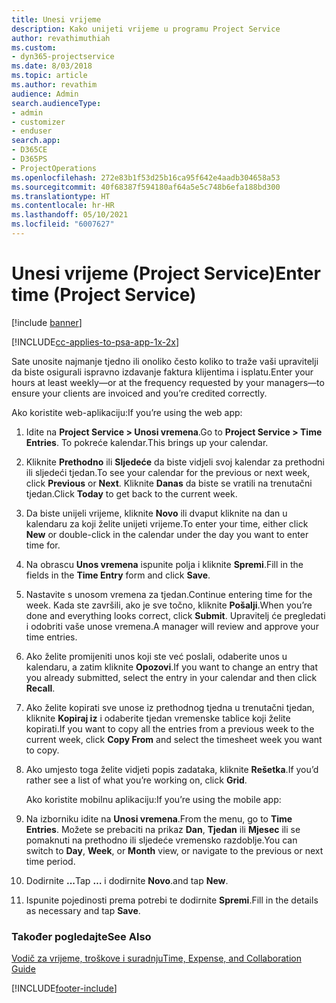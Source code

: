 ```yaml
---
title: Unesi vrijeme
description: Kako unijeti vrijeme u programu Project Service
author: revathimuthiah
ms.custom:
- dyn365-projectservice
ms.date: 8/03/2018
ms.topic: article
ms.author: revathim
audience: Admin
search.audienceType:
- admin
- customizer
- enduser
search.app:
- D365CE
- D365PS
- ProjectOperations
ms.openlocfilehash: 272e83b1f53d25b16ca95f642e4aadb304658a53
ms.sourcegitcommit: 40f68387f594180af64a5e5c748b6efa188bd300
ms.translationtype: HT
ms.contentlocale: hr-HR
ms.lasthandoff: 05/10/2021
ms.locfileid: "6007627"
---
```

# <a name="enter-time-project-service"></a><span data-ttu-id="1e88b-103">Unesi vrijeme (Project Service)</span><span class="sxs-lookup"><span data-stu-id="1e88b-103">Enter time (Project Service)</span></span>

[!include [banner](../includes/psa-now-project-operations.md)]

[!INCLUDE[cc-applies-to-psa-app-1x-2x](../includes/cc-applies-to-psa-app-1x-2x.md)]

<span data-ttu-id="1e88b-104">Sate unosite najmanje tjedno ili onoliko često koliko to traže vaši upravitelji da biste osigurali ispravno izdavanje faktura klijentima i isplatu.</span><span class="sxs-lookup"><span data-stu-id="1e88b-104">Enter your hours at least weekly—or at the frequency requested by your managers—to ensure your clients are invoiced and you’re credited correctly.</span></span>  
  
 <span data-ttu-id="1e88b-105">Ako koristite web-aplikaciju:</span><span class="sxs-lookup"><span data-stu-id="1e88b-105">If you’re using the web app:</span></span>  
  
1. <span data-ttu-id="1e88b-106">Idite na **Project Service > Unosi vremena**.</span><span class="sxs-lookup"><span data-stu-id="1e88b-106">Go to **Project Service > Time Entries**.</span></span> <span data-ttu-id="1e88b-107">To pokreće kalendar.</span><span class="sxs-lookup"><span data-stu-id="1e88b-107">This brings up your calendar.</span></span>  
  
2. <span data-ttu-id="1e88b-108">Kliknite **Prethodno** ili **Sljedeće** da biste vidjeli svoj kalendar za prethodni ili sljedeći tjedan.</span><span class="sxs-lookup"><span data-stu-id="1e88b-108">To see your calendar for the previous or next week, click **Previous** or **Next**.</span></span> <span data-ttu-id="1e88b-109">Kliknite **Danas** da biste se vratili na trenutačni tjedan.</span><span class="sxs-lookup"><span data-stu-id="1e88b-109">Click **Today** to get back to the current week.</span></span>  
  
3. <span data-ttu-id="1e88b-110">Da biste unijeli vrijeme, kliknite **Novo** ili dvaput kliknite na dan u kalendaru za koji želite unijeti vrijeme.</span><span class="sxs-lookup"><span data-stu-id="1e88b-110">To enter your time, either click **New** or double-click in the calendar under the day you want to enter time for.</span></span>  
  
4. <span data-ttu-id="1e88b-111">Na obrascu **Unos vremena** ispunite polja i kliknite **Spremi**.</span><span class="sxs-lookup"><span data-stu-id="1e88b-111">Fill in the fields in the **Time Entry** form and click **Save**.</span></span>  
  
5. <span data-ttu-id="1e88b-112">Nastavite s unosom vremena za tjedan.</span><span class="sxs-lookup"><span data-stu-id="1e88b-112">Continue entering time for the week.</span></span> <span data-ttu-id="1e88b-113">Kada ste završili, ako je sve točno, kliknite **Pošalji**.</span><span class="sxs-lookup"><span data-stu-id="1e88b-113">When you’re done and everything looks correct, click **Submit**.</span></span> <span data-ttu-id="1e88b-114">Upravitelj će pregledati i odobriti vaše unose vremena.</span><span class="sxs-lookup"><span data-stu-id="1e88b-114">A manager will review and approve your time entries.</span></span>  
  
6. <span data-ttu-id="1e88b-115">Ako želite promijeniti unos koji ste već poslali, odaberite unos u kalendaru, a zatim kliknite **Opozovi**.</span><span class="sxs-lookup"><span data-stu-id="1e88b-115">If you want to change an entry that you already submitted, select the entry in your calendar and then click **Recall**.</span></span>  
  
7. <span data-ttu-id="1e88b-116">Ako želite kopirati sve unose iz prethodnog tjedna u trenutačni tjedan, kliknite **Kopiraj iz** i odaberite tjedan vremenske tablice koji želite kopirati.</span><span class="sxs-lookup"><span data-stu-id="1e88b-116">If you want to copy all the entries from a previous week to the current week, click **Copy From** and select the timesheet week you want to copy.</span></span>  
  
8. <span data-ttu-id="1e88b-117">Ako umjesto toga želite vidjeti popis zadataka, kliknite **Rešetka**.</span><span class="sxs-lookup"><span data-stu-id="1e88b-117">If you’d rather see a list of what you’re working on, click **Grid**.</span></span>  
  
   <span data-ttu-id="1e88b-118">Ako koristite mobilnu aplikaciju:</span><span class="sxs-lookup"><span data-stu-id="1e88b-118">If you’re using the mobile app:</span></span>  
  
9. <span data-ttu-id="1e88b-119">Na izborniku idite na **Unosi vremena**.</span><span class="sxs-lookup"><span data-stu-id="1e88b-119">From the menu, go to **Time Entries**.</span></span>     <span data-ttu-id="1e88b-120">Možete se prebaciti na prikaz **Dan**, **Tjedan** ili **Mjesec** ili se pomaknuti na prethodno ili sljedeće vremensko razdoblje.</span><span class="sxs-lookup"><span data-stu-id="1e88b-120">You can switch to **Day**, **Week**, or **Month** view, or navigate to the previous or next time period.</span></span>  
  
10. <span data-ttu-id="1e88b-121">Dodirnite **...**</span><span class="sxs-lookup"><span data-stu-id="1e88b-121">Tap **…**</span></span> <span data-ttu-id="1e88b-122">i dodirnite **Novo**.</span><span class="sxs-lookup"><span data-stu-id="1e88b-122">and tap **New**.</span></span>  
  
11. <span data-ttu-id="1e88b-123">Ispunite pojedinosti prema potrebi te dodirnite **Spremi**.</span><span class="sxs-lookup"><span data-stu-id="1e88b-123">Fill in the details as necessary and tap **Save**.</span></span>  
  
### <a name="see-also"></a><span data-ttu-id="1e88b-124">Također pogledajte</span><span class="sxs-lookup"><span data-stu-id="1e88b-124">See Also</span></span>  
 [<span data-ttu-id="1e88b-125">Vodič za vrijeme, troškove i suradnju</span><span class="sxs-lookup"><span data-stu-id="1e88b-125">Time, Expense, and Collaboration Guide</span></span>](../psa/time-expense-collaboration-guide.md)


[!INCLUDE[footer-include](../includes/footer-banner.md)]